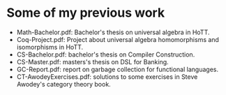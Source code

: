 # Some of my previous work
* Math-Bachelor.pdf: Bachelor's thesis on universal algebra in HoTT.
* Coq-Project.pdf: Project about universal algebra homomorphisms and isomorphisms in HoTT.
* CS-Bachelor.pdf: bachelor's thesis on Compiler Construction.
* CS-Master.pdf: masters's thesis on DSL for Banking.
* GC-Report.pdf: report on garbage collection for functional languages.
* CT-AwodeyExercises.pdf: solutions to some exercises in Steve Awodey's category theory book.
